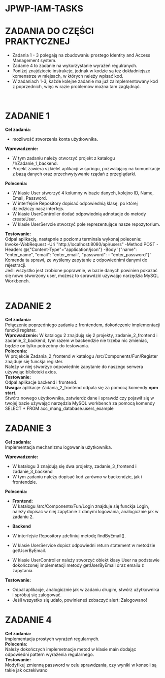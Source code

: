 # JPWP-IAM-TASKS
# ZADANIA DO CZĘŚCI PRAKTYCZNEJ
- Zadania 1 - 3 polegają na zbudowaniu prostego Identity and Access Management system.
- Zadanie 4 to zadanie na wykorzystanie wyrażeń regulranych.
- Poniżej znajdziecie instrukcje, jednak w kodzie są też dokładniejsze komenatrze w miejsach, 
w których neleży wpisać kod. 
- W zadaniach 1-3, każde kolejne zadanie ma już zaimplementowany kod z poprzednich, więc w razie problemów można tam zaglądnąć. 
<br>

# ZADANIE 1 
**Cel zadania**: <br>
- możliwość stworzenia konta użytkownika. <br>

**Wprowadzenie:** <br>
- W tym zadaniu należy otworzyć projekt z katalogu /1/Zadanie_1_backend. <br>
- Projekt zawiera szkielet aplikacji w springu, pozwalający na komunikacje z bazą danych 
  oraz przechwytywanie rządań z przeglądarki. <br>
  
**Polecenia:**  <br>
- W klasie User stworzyć 4 kolumny w bazie danych, kolejno ID, Name, Email, Password. <br>
- W interfejsie Repository dopisać odpowiednią klasę, po której dziedziczy nasz interfejs. <br>
- W klasie UserController dodać odpowiednią adnotacje do metody createUser. <br>
- W klasie UserServcie stworzyć pole reprezentujące nasze repozytorium. <br>

**Testowanie:**  <br>
 Odpal aplikację, następnie z poziomu terminala wykonaj polecenie: <br>
 Invoke-WebRequest -Uri "http://localhost:8080/api/users" -Method POST -Headers @{"Content-Type"="application/json"} -Body '{"name": "enter_name", "email": "enter_email", "password": - "enter_password"}' <br>
Komenda ta sprawi, ze wyślemy zapytanie z odpowiednimi danymi do rejestracji. <br>
Jeśli wszystko jest zrobione poprawnie, w bazie danych powinien pokazać się nowo stworzony user, możesz to sprawdzić używając narzędzia MySQL Workbench. <br>
<br>


# ZADANIE 2
**Cel zadania:** <br>
Połączenie poprzedniego zadania z frontendem, dokończenie implementacji funckji register. <br>
**Wprowadzenie:**
W katalogu 2 znajdują się 2 projekty, zadanie_2_frontend i zadanie_2_backend, tym razem w backendzie nie trzeba nic zmieniać, 
będzie on tylko potrzebny do testowania. <br>
**Polecenia:** <br>
W projekcie Zadania_2_frontend w katalogu /src/Components/Fun/Register znajduje się funckja register. <br>
Należy w niej stworzyć odpowiednie zapytanie do naszego serwera
używając biblioteki axios. <br>
**Testowanie:** <br>
Odpal aplikacje backend i frontend. <br>
**Uwaga:** aplikacje Zadania_2_frontend odpala się za pomocą komendy **npm start**. <br>
Stwórz nowego użytkownika, zatwierdź dane i sprawdź czy pojawił się w twojej bazie używająć narzędzia MySQL workbench za pomocą komendy SELECT * FROM acc_mang_database.users_example
<br>


# ZADANIE 3
**Cel zadania:** <br>
Implementacja mechanizmu logowania użytkownika. <br>

**Wprowadzenie:** <br>
- W katalogu 3 znajdują się dwa projekty, zadanie_3_frontend i zadanie_3_backend
- W tym zadaniu należy dopisać kod zarówno w backendzie, jak i frontendzie. <br>

**Polecenia:** <br>
- **Frontend:** <br>
W katalogu /src/Components/Fun/Login znajduje się funckja Login, należy dopisać w niej zapytanie z danymi logowania, analogicznie jak w zadaniu 2. <br>

- **Backend** <br>
 - W interfejsie Repository zdefiniuj metodę findByEmail(). <br>
 - W klasie UserService dopisz odpowiedni return statement w metodzie getUserByEmail. <br>
 - W klasie UserController należy stworzyć obiekt klasy User na podstawie dokończonej implemetacji metody getUserByEmail oraz emailu z zapytania. <br>

**Testowanie:** <br>
- Odpal aplikacje, analogicznie jak w zadaniu drugim, stwórz użytkownika i spróbuj się zalogować. <br> 
- Jeśli wszystko się udało, powinieneś zobaczyć alert: Zalogowano! 

# ZADANIE 4
**Cel zadania:** <br>
Implementacja prostych wyrażeń regularnych. <br>
**Polecenia:** <br>
Należy dokończych implemetnacje metod w klasie main dodając odpowiedni pattern wyrażenia regularnego.<br>
**Testowanie:** <br>
Modyfikuj zmienną password w celu sprawdzania, czy wyniki w konsoli są takie jak oczekiwano <br>









 
